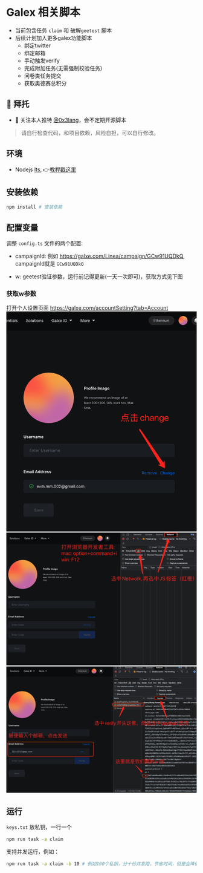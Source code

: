 # Galex 相关脚本

- 当前包含任务 `claim` 和 破解`geetest` 脚本
- 后续计划加入更多galex功能脚本
  - 绑定twitter
  - 绑定邮箱
  - 手动触发verify
  - 完成附加任务(无需强制校验任务)
  - 问卷类任务提交
  - 获取奥德赛总积分

## 🤲 拜托

- 🥹 关注本人推特 [@0x3lang](https://twitter.com/0x3lang)，会不定期开源脚本 

> 请自行检查代码，和项目依赖，风险自担，可以自行修改。

## 环境

- Nodejs [lts](https://nodejs.org/en/download), 👉[教程戳这里](https://www.liaoxuefeng.com/wiki/1022910821149312/1023025597810528)

## 安装依赖

```bash
npm install # 安装依赖
```

## 配置变量

调整 `config.ts` 文件的两个配置:

- campaignId: 例如 https://galxe.com/Linea/campaign/GCw91UQDkQ, campaignId就是 `GCw91UQDkQ`

- w: geetest验证参数，运行前记得更新(一天一次即可)，获取方式见下图

### 获取w参数

打开个人设置页面 https://galxe.com/accountSetting?tab=Account
![geetest_1](./public/galex_w_1.png)
![geetest_2](./public/galex_w_2.png)
![geetest_3](./public/galex_w_3.png)

## 运行

`keys.txt` 放私钥，一行一个

```bash
npm run task -a claim 
```

支持并发运行，例如：

```bash
npm run task -a claim -b 10 # 例如100个私钥，分十份并发跑，节省时间，但是会降低容错
```
